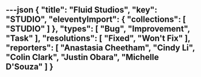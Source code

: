 ---json
{
  "title": "Fluid Studios",
  "key": "STUDIO",
  "eleventyImport": {
    "collections": [
      "STUDIO"
    ]
  },
  "types": [
    "Bug",
    "Improvement",
    "Task"
  ],
  "resolutions": [
    "Fixed",
    "Won't Fix"
  ],
  "reporters": [
    "Anastasia Cheetham",
    "Cindy Li",
    "Colin Clark",
    "Justin Obara",
    "Michelle D'Souza"
  ]
}
---
        